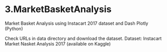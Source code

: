 # 3.MarketBasketAnalysis
 Market Basket Analysis using Instacart 2017 dataset and Dash Plotly (Python)

Check URLs in data directory and download the dataset.
Dataset: Instacart Market Nasket Analysis 2017 (available on Kaggle)
